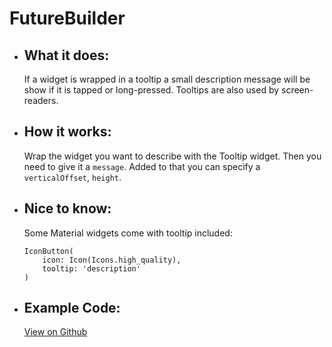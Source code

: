 # FutureBuilder

- ## What it does:
  If a widget is wrapped in a tooltip a small description message will be show if it is tapped or long-pressed. Tooltips are also used by screen-readers.

- ## How it works:
  Wrap the widget you want to describe with the Tooltip widget. Then you need to give it a `message`. Added to that you can specify a `verticalOffset`, `height`.

- ## Nice to know:
  Some Material widgets come with tooltip included:
  ```
  IconButton(
      icon: Icon(Icons.high_quality),
      tooltip: 'description'
  )
  ```

- ## Example Code:
  [View on Github](https://github.com/TheUltimateOptimist/Widgets/blob/master/example_writer/lib/tooltip_example.dart)

